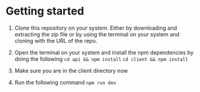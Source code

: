 # Getting started

1. Clone this repository on your system. Either by downloading and extracting the zip file or by using
the terminal on your system and cloning with the URL of the repo.

2. Open the terminal on your system and install the npm dependencies by doing the following
`cd api && npm install`
`cd client && npm install`

3. Make sure you are in the client directory now

4. Run the following command `npm run dev` 